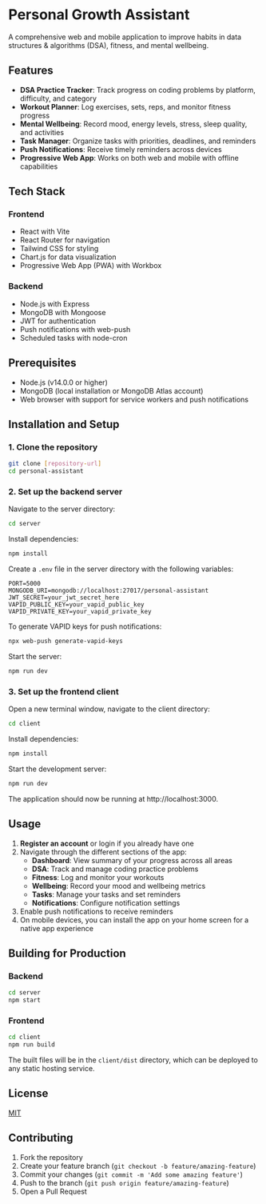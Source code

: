 # Personal Growth Assistant

A comprehensive web and mobile application to improve habits in data structures & algorithms (DSA), fitness, and mental wellbeing.

## Features

- **DSA Practice Tracker**: Track progress on coding problems by platform, difficulty, and category
- **Workout Planner**: Log exercises, sets, reps, and monitor fitness progress
- **Mental Wellbeing**: Record mood, energy levels, stress, sleep quality, and activities
- **Task Manager**: Organize tasks with priorities, deadlines, and reminders
- **Push Notifications**: Receive timely reminders across devices
- **Progressive Web App**: Works on both web and mobile with offline capabilities

## Tech Stack

### Frontend
- React with Vite
- React Router for navigation
- Tailwind CSS for styling
- Chart.js for data visualization
- Progressive Web App (PWA) with Workbox

### Backend
- Node.js with Express
- MongoDB with Mongoose
- JWT for authentication
- Push notifications with web-push
- Scheduled tasks with node-cron

## Prerequisites

- Node.js (v14.0.0 or higher)
- MongoDB (local installation or MongoDB Atlas account)
- Web browser with support for service workers and push notifications

## Installation and Setup

### 1. Clone the repository
```bash
git clone [repository-url]
cd personal-assistant
```

### 2. Set up the backend server

Navigate to the server directory:
```bash
cd server
```

Install dependencies:
```bash
npm install
```

Create a `.env` file in the server directory with the following variables:
```
PORT=5000
MONGODB_URI=mongodb://localhost:27017/personal-assistant
JWT_SECRET=your_jwt_secret_here
VAPID_PUBLIC_KEY=your_vapid_public_key
VAPID_PRIVATE_KEY=your_vapid_private_key
```

To generate VAPID keys for push notifications:
```bash
npx web-push generate-vapid-keys
```

Start the server:
```bash
npm run dev
```

### 3. Set up the frontend client

Open a new terminal window, navigate to the client directory:
```bash
cd client
```

Install dependencies:
```bash
npm install
```

Start the development server:
```bash
npm run dev
```

The application should now be running at http://localhost:3000.

## Usage

1. **Register an account** or login if you already have one
2. Navigate through the different sections of the app:
   - **Dashboard**: View summary of your progress across all areas
   - **DSA**: Track and manage coding practice problems
   - **Fitness**: Log and monitor your workouts
   - **Wellbeing**: Record your mood and wellbeing metrics
   - **Tasks**: Manage your tasks and set reminders
   - **Notifications**: Configure notification settings
3. Enable push notifications to receive reminders
4. On mobile devices, you can install the app on your home screen for a native app experience

## Building for Production

### Backend
```bash
cd server
npm start
```

### Frontend
```bash
cd client
npm run build
```

The built files will be in the `client/dist` directory, which can be deployed to any static hosting service.

## License

[MIT](LICENSE)

## Contributing

1. Fork the repository
2. Create your feature branch (`git checkout -b feature/amazing-feature`)
3. Commit your changes (`git commit -m 'Add some amazing feature'`)
4. Push to the branch (`git push origin feature/amazing-feature`)
5. Open a Pull Request
